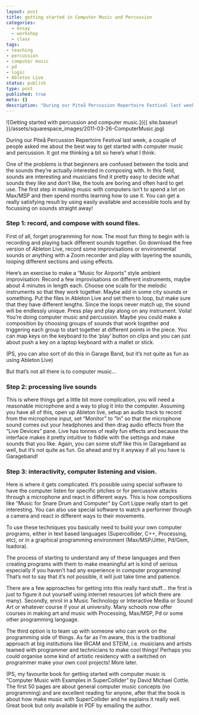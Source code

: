 ```yaml
---
layout: post
title: getting started in Computer Music and Percussion
categories:
  - essay
  - workshop
  - class
tags:
- teaching
- percussion
- computer music
- pd
- logic
- Ableton Live
status: publish
type: post
published: true
meta: {}
description: "During our Piteå Percussion Repertoire Festival last week, a couple of people asked me about the best way to get started with computer music and"
---
```


![Getting started with percussion and computer music.]({{ site.baseurl }}/assets/squarespace_images/2011-03-26-ComputerMusic.jpg)

During our Piteå Percussion Repertoire Festival last week, a couple of people asked me about the best way to get started with computer music and percussion. It got me thinking a bit so here’s what I think:

One of the problems is that beginners are confused between the tools and the sounds they’re actually interested in composing with. In this field, sounds are interesting and musicians find it pretty easy to decide what sounds they like and don’t like, the tools are boring and often hard to get use. The first step in making music with computers isn’t to spend a lot on Max/MSP and then spend months learning how to use it. You can get a really satisfying result by using easily available and accessible tools and by focussing on sounds straight away!

### Step 1: record, and compose with sound files.

First of all, forget programming for now. The most fun thing to begin with is recording and playing back different sounds together. Go download the free version of Ableton Live, record some improvisations or environmental sounds or anything with a Zoom recorder and play with layering the sounds, looping different sections and using effects.

Here’s an exercise to make a “Music for Airports” style ambient improvisation: Record a few improvisations on different instruments, maybe about 4 minutes in length each. Choose one scale for the melodic instruments so that they work together. Maybe add in some city sounds or something. Put the files in Ableton Live and set them to loop, but make sure that they have different lengths. Since the loops never match up, the sound will be endlessly unique. Press play and play along on any instrument. Voila! You’re doing computer music and percussion. Maybe you could make a composition by choosing groups of sounds that work together and triggering each group to start together at different points in the piece. You can map keys on the keyboard to the ‘play’ button on clips and you can just about push a key on a laptop keyboard with a mallet or stick.

(PS, you can also sort of do this in Garage Band, but it’s not quite as fun as using Ableton Live)

But that’s not all there is to computer music...

### Step 2: processing live sounds

This is where things get a little bit more complication, you will need a reasonable microphone and a way to plug it into the computer. Assuming you have all of this, open up Ableton live, setup an audio track to record from the microphone input, set “Monitor” to “In” so that the microphone sound comes out your headphones and then drag audio effects from the “Live Devices” pane. Live has tonnes of really fun effects and because the interface makes it pretty intuitive to fiddle with the settings and make sounds that you like. Again, you can some stuff like this in Garageband as well, but it’s not quite as fun. Go ahead and try it anyway if all you have is Garageband! 

### Step 3: interactivity, computer listening and vision.

Here is where it gets complicated. It’s possible using special software to have the computer listen for specific pitches or for percussive attacks through a microphone and react in different ways. This is how compositions like “Music for Snare Drum and Computer” by Cort Lippe really start to get interesting. You can also use special software to watch a performer through a camera and react in different ways to their movements.

To use these techniques you basically need to build your own computer programs, either in text based languages (Supercollider, C++, Processing, etc), or in a graphical programming environment (Max/MSP/Jitter, Pd/Gem, Isadora).

The process of starting to understand any of these languages and then creating programs with them to make meaningful art is kind of serious especially if you haven’t had any experience in computer programming! That’s not to say that it’s not possible, it will just take time and patience.

There are a few approaches for getting into this really hard stuff… the first is just to figure it out yourself using internet resources (of which there are many). Secondly, enrol in a Music Technology or Interactive Media or Sound Art or whatever course if your at university. Many schools now offer courses in making art and music with Processing, Max/MSP, Pd or some other programming language.

The third option is to team up with someone who can work on the programming side of things. As far as I’m aware, this is the traditional approach at big institutions like IRCAM and STEIM, i.e. musicians and artists teamed with programmer and technicians to make cool things! Perhaps you could organise some kind of artistic residency with a switched on programmer make your own cool projects! More later.

(PS, my favourite book for getting started with computer music is “Computer Music with Examples in SuperCollider” by David Michael Cottle. The first 50 pages are about general computer music concepts (no programming) and are excellent reading for anyone, after that the book is about how make music with SuperCollider and he explains it really well. Great book but only available in PDF by emailing the author.
